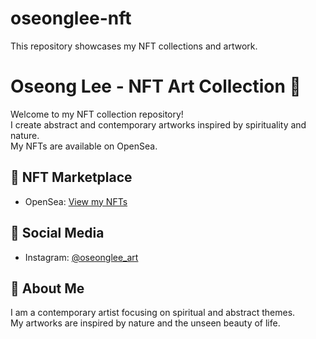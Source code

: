 
# oseonglee-nft
This repository showcases my NFT collections and artwork.

# Oseong Lee - NFT Art Collection 🎨

Welcome to my NFT collection repository!  
I create abstract and contemporary artworks inspired by spirituality and nature.  
My NFTs are available on OpenSea.

## 🌟 NFT Marketplace
- OpenSea: [View my NFTs](https://opensea.io/oseonglee)

## 📱 Social Media
- Instagram: [@oseonglee_art](https://instagram.com/oseonglee_art)

## 📌 About Me
I am a contemporary artist focusing on spiritual and abstract themes.  
My artworks are inspired by nature and the unseen beauty of life.

